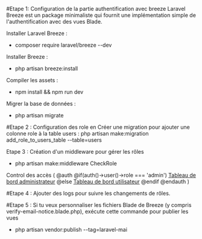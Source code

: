 #Etape 1: Configuration de la partie authentification avec breeze
Laravel Breeze est un package minimaliste qui fournit une implémentation simple de l'authentification avec des vues Blade.

Installer Laravel Breeze :
- composer require laravel/breeze --dev


Installer Breeze :
- php artisan breeze:install


Compiler les assets :
- npm install && npm run dev


Migrer la base de données :
- php artisan migrate

#Etape 2 : Configuration des role en Créer une migration pour ajouter une colonne role à la table users :
php artisan make:migration add_role_to_users_table --table=users

Etape 3 : Création d'un middleware pour gérer les rôles
-  php artisan make:middleware CheckRole

Control des accès
(
    @auth
    @if(auth()->user()->role === 'admin')
        <a href="/admin">Tableau de bord administrateur</a>
    @else
        <a href="/user">Tableau de bord utilisateur</a>
    @endif
    @endauth
)

#Etape 4 : Ajouter des logs pour suivre les changements de rôles.

#Etape 5 : Si tu veux personnaliser les fichiers Blade de Breeze (y compris verify-email-notice.blade.php), exécute cette commande pour publier les vues
- php artisan vendor:publish --tag=laravel-mai